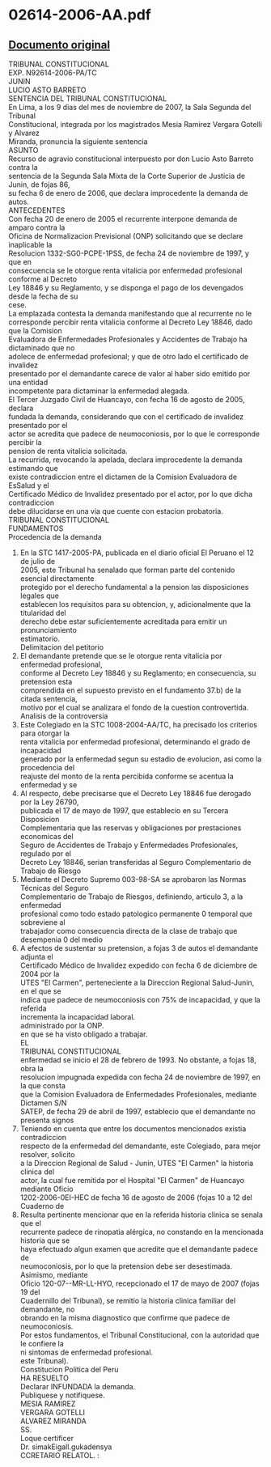 
02614-2006-AA.pdf
=================
  
[Documento original](https://tc.gob.pe/jurisprudencia/2007/02614-2006-AA.pdf)  
---  
TRIBUNAL CONSTITUCIONAL  
EXP. N92614-2006-PA/TC  
JUNIN  
LUCIO ASTO BARRETO  
SENTENCIA DEL TRIBUNAL CONSTITUCIONAL  
En Lima, a los 9 dias del mes de noviembre de 2007, la Sala Segunda del Tribunal  
Constitucional, integrada por los magistrados Mesia Ramirez Vergara Gotelli y Alvarez  
Miranda, pronuncia la siguiente sentencia  
ASUNTO  
Recurso de agravio constitucional interpuesto por don Lucio Asto Barreto contra la  
sentencia de la Segunda Sala Mixta de la Corte Superior de Justicia de Junin, de fojas 86,  
su fecha 6 de enero de 2006, que declara improcedente la demanda de autos.  
ANTECEDENTES  
Con fecha 20 de enero de 2005 el recurrente interpone demanda de amparo contra la  
Oficina de Normalizacion Previsional (ONP) solicitando que se declare inaplicable la  
Resolucion 1332-SG0-PCPE-1PSS, de fecha 24 de noviembre de 1997, y que en  
consecuencia se le otorgue renta vitalicia por enfermedad profesional conforme al Decreto  
Ley 18846 y su Reglamento, y se disponga el pago de los devengados desde la fecha de su  
cese.  
La emplazada contesta la demanda manifestando que al recurrente no le  
corresponde percibir renta vitalicia conforme al Decreto Ley 18846, dado que la Comision  
Evaluadora de Enfermedades Profesionales y Accidentes de Trabajo ha dictaminado que no  
adolece de enfermedad profesional; y que de otro lado el certificado de invalidez  
presentado por el demandante carece de valor al haber sido emitido por una entidad  
incompetente para dictaminar la enfermedad alegada.  
El Tercer Juzgado Civil de Huancayo, con fecha 16 de agosto de 2005, declara  
fundada la demanda, considerando que con el certificado de invalidez presentado por el  
actor se acredita que padece de neumoconiosis, por lo que le corresponde percibir la  
pension de renta vitalicia solicitada.  
La recurrida, revocando la apelada, declara improcedente la demanda estimando que  
existe contradiccion entre el dictamen de la Comision Evaluadora de EsSalud y el  
Certificado Médico de Invalidez presentado por el actor, por lo que dicha contradiccion  
debe dilucidarse en una via que cuente con estacion probatoria.  
TRIBUNAL CONSTITUCIONAL  
FUNDAMENTOS  
Procedencia de la demanda  
1. En la STC 1417-2005-PA, publicada en el diario oficial El Peruano el 12 de julio de  
2005, este Tribunal ha senalado que forman parte del contenido esencial directamente  
protegido por el derecho fundamental a la pension las disposiciones legales que  
establecen los requisitos para su obtencion, y, adicionalmente que la titularidad del  
derecho debe estar suficientemente acreditada para emitir un pronunciamiento  
estimatorio.  
Delimitacion del petitorio  
2. El demandante pretende que se le otorgue renta vitalicia por enfermedad profesional,  
conforme al Decreto Ley 18846 y su Reglamento; en consecuencia, su pretension esta  
comprendida en el supuesto previsto en el fundamento 37.b) de la citada sentencia,  
motivo por el cual se analizara el fondo de la cuestion controvertida.  
Analisis de la controversia  
3. Este Colegiado en la STC 1008-2004-AA/TC, ha precisado los criterios para otorgar la  
renta vitalicia por enfermedad profesional, determinando el grado de incapacidad  
generado por la enfermedad segun su estadio de evolucion, asi como la procedencia del  
reajuste del monto de la renta percibida conforme se acentua la enfermedad y se  
4. Al respecto, debe precisarse que el Decreto Ley 18846 fue derogado por la Ley 26790,  
publicada el 17 de mayo de 1997, que establecio en su Tercera Disposicion  
Complementaria que las reservas y obligaciones por prestaciones economicas del  
Seguro de Accidentes de Trabajo y Enfermedades Profesionales, regulado por el  
Decreto Ley 18846, serian transferidas al Seguro Complementario de Trabajo de Riesgo  
5. Mediante el Decreto Supremo 003-98-SA se aprobaron las Normas Técnicas del Seguro  
Complementario de Trabajo de Riesgos, definiendo, articulo 3, a la enfermedad  
profesional como todo estado patologico permanente 0 temporal que sobreviene al  
trabajador como consecuencia directa de la clase de trabajo que desempenia 0 del medio  
6. A efectos de sustentar su pretension, a fojas 3 de autos el demandante adjunta el  
Certificado Médico de Invalidez expedido con fecha 6 de diciembre de 2004 por la  
UTES "El Carmen", perteneciente a la Direccion Regional Salud-Junin, en el que se  
indica que padece de neumoconiosis con 75% de incapacidad, y que la referida  
incrementa la incapacidad laboral.  
administrado por la ONP.  
en que se ha visto obligado a trabajar.  
EL  
TRIBUNAL CONSTITUCIONAL  
enfermedad se inicio el 28 de febrero de 1993. No obstante, a fojas 18, obra la  
resolucion impugnada expedida con fecha 24 de noviembre de 1997, en la que consta  
que la Comision Evaluadora de Enfermedades Profesionales, mediante Dictamen S/N  
SATEP, de fecha 29 de abril de 1997, establecio que el demandante no presenta signos  
7. Teniendo en cuenta que entre los documentos mencionados existia contradiccion  
respecto de la enfermedad del demandante, este Colegiado, para mejor resolver, solicito  
a la Direccion Regional de Salud - Junin, UTES "El Carmen" la historia clinica del  
actor, la cual fue remitida por el Hospital "El Carmen" de Huancayo mediante Oficio  
1202-2006-0EI-HEC de fecha 16 de agosto de 2006 (fojas 10 a 12 del Cuaderno de  
8. Resulta pertinente mencionar que en la referida historia clinica se senala que el  
recurrente padece de rinopatia alérgica, no constando en la mencionada historia que se  
haya efectuado algun examen que acredite que el demandante padece de  
neumoconiosis, por lo que la pretension debe ser desestimada. Asimismo, mediante  
Oficio 120-07--MR-LL-HYO, recepcionado el 17 de mayo de 2007 (fojas 19 del  
Cuadernillo del Tribunal), se remitio la historia clinica familiar del demandante, no  
obrando en la misma diagnostico que confirme que padece de neumoconiosis.  
Por estos fundamentos, el Tribunal Constitucional, con la autoridad que le confiere la  
ni sintomas de enfermedad profesional.  
este Tribunal).  
Constitucion Politica del Peru  
HA RESUELTO  
Declarar INFUNDADA la demanda.  
Publiquese y notifiquese.  
MESIA RAMIREZ  
VERGARA GOTELLI  
ALVAREZ MIRANDA  
SS.  
Loque certificer  
Dr. simakEigall.gukadensya  
CCRETARIO RELATOL. :